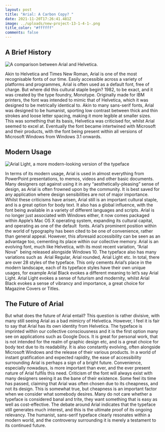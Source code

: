 ```yaml
---
layout: post
title: "Arial: A Carbon Copy? "
date: 2021-11-20T17:26:41.481Z
image: ../uploads/new-project-13-1-4-1-.png
title_color: "#ffffff"
comments: false
---
```

## A Brief History

![A comparison between Arial and Helvetica. ](https://creativepro.com/wp-content/uploads/2017/10/B.ArialvsHelvetica.png "A comparison between Arial and Helvetica. ")

Akin to Helvetica and Times New Roman, Arial is one of the most recognisable fonts of our time. Easily accessible across a variety of platforms and programmes, Arial is often used as a default font, free of charge. But where did this cultural staple begin? 1982, to be exact, and it was created by the type foundry, Monotype. Originally made for IBM printers, the font was intended to mimic that of Helvetica, which it was designed to be metrically identical to. Akin to many sans-serif fonts, Arial was designed to be humanist, sporting low contrast between thick and thin strokes and loose letter spacing, making it more legible at smaller sizes. This was something that its basis, Helvetica was criticised for, whilst Arial seemed to excel at. Eventually the font became intertwined with Microsoft and their products, with the font being present within all versions of Microsoft Windows from Windows 3.1 onwards. 



## **Modern Usage**

![Arial Light, a more modern-looking version of the typeface](https://www.fonts.com/cdn-cgi/image/format=auto/https://cdnimg.fonts.net/CatalogImages/23/164798.png "Arial Light, a more modern-looking version of the typeface")



In terms of its modern usage, Arial is used in almost everything from PowerPoint presentations, to memos, videos and other basic documents. Many designers opt against using it in any “aesthetically-pleasing” sense of design, as Arial is often frowned upon by the community. It is best saved for any application where design sensibilities are not of major importance. Whilst these criticisms have arisen, Arial still is an important cultural staple, and is a great option for body text. It also has a global influence, with the font being available in a variety of different languages and scripts. Arial is no longer just associated with Windows either, it now comes packaged within Apple’s Mac OS X operating system, expanding its cultural capital, and operating as one of the default  fonts. Arial’s prominent position within the world of typography has been cited to be one of convenience, rather than general appeal. However, this aforesaid accessibility can be seen as an advantage too, cementing its place within our collective memory. Arial is an evolving font, much like Helvetica, with its most recent variation, “Arial Nova”  being released alongside Windows 10. The typeface also has many variations such as  Arial Regular, Arial rounded, Arial Light etc. In total, there are over 28 styles of the typeface. This only cements Arial’s place in the modern landscape, each of its typeface styles have their own unique usages, for example Arial Black evokes a different meaning to let’s say Arial Light. Arial Light evokes a sense of futurism and modernity, whilst Arial Black evokes a sense of vibrancy and importance, a great choice for Magazine Covers or Titles. 



## The Future of Arial

But what does the future of Arial entail? This question is rather divisive, with many still seeing Arial as a bad mimicry of Helvetica. However, I feel it is fair to say that Arial has its own identity from Helvetica. The typeface is imprinted within our collective consciousness and it is the first option many see on applications such as Google Docs. It is great for personal work, that is not intended for the realm of graphic design etc, and is a great choice for body text due to its readability. It is also constantly evolving, often alongside Microsoft Windows and the release of their various products. In a world of instant gratification and expected rapidity, the ease of accessibility surrounding Arial is perhaps a sign of a bright future. Convenience, especially nowadays, is more important than ever, and the ever present nature of Arial fulfils this need. Criticism of the font will always exist with many designers seeing it as the bane of their existence. Some feel its time has passed, claiming that Arial was often chosen due to its cheapness, and not its design. This is somewhat true, but cheapness is an important factor when we consider what somebody desires. Many do not care whether a typeface is considered banal and trite, they want something that is easy as well as cost-effective. The debate around Arial indicates that the typeface still generates much interest, and this is the ultimate proof of its ongoing relevancy. The humanist, sans-serif typeface clearly resonates within a modern world, and the controversy surrounding it is merely a testament to its continued future.